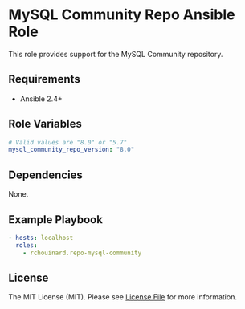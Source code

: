 # MySQL Community Repo Ansible Role

This role provides support for the MySQL Community repository.

## Requirements

* Ansible 2.4+

## Role Variables

``` yaml
# Valid values are "8.0" or "5.7"
mysql_community_repo_version: "8.0"
```

## Dependencies

None.

## Example Playbook

``` yaml
- hosts: localhost
  roles:
    - rchouinard.repo-mysql-community
```

## License

The MIT License (MIT). Please see [License File](LICENSE.md) for more information.
